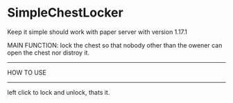 # SimpleChestLocker
Keep it simple
should work with paper server with version 1.17.1

MAIN FUNCTION:
lock the chest so that nobody other than the owener can open the chest nor distroy it.

*****************
HOW TO USE
****************
left click to lock and unlock, thats it.
